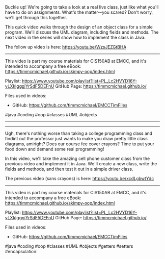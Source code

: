 Buckle up! We're going to take a look at a real live class, just like what you'll have to do on assignments. What's the matter--you scared? Don't worry, we'll get through this together. 

This quick video walks through the design of an object class for a simple program. We'll discuss the UML diagram, including fields and methods. The next video in the series will show how to implement the class in Java.

The follow up video is here: https://youtu.be/WzsJEZGtBHA

----

This video is part my course materials for CIS150AB at EMCC, and it's intended to accompany a free eBook: https://timmcmichael.github.io/skimpy-oop/index.html

Playlist: https://www.youtube.com/playlist?list=PL_Lc2HVYD16Y-vLXkIgggjYrSdF5DEFnU
GitHub Page: https://timmcmichael.github.io/

Files used in videos:
* GitHub: https://github.com/timmcmichael/EMCCTimFiles

#java #coding #oop #classes #UML #objects


-----
-----




Ugh, there's nothing worse than taking a college programming class and findint out the professor just wants to make you draw pretty little class diagrams, amiright? Does our course fee cover crayons? Time to put your food down and demand some real programming!

In this video, we'll take the amazing cell phone customer class from the previous video and implement it in Java. We'll create a new class, write the fields and methods, and then test it out in a simple driver class.

The previous video (sans crayons) is here: https://youtu.be/xcdLgbwtYdc

----

This video is part my course materials for CIS150AB at EMCC, and it's intended to accompany a free eBook: https://timmcmichael.github.io/skimpy-oop/index.html

Playlist: https://www.youtube.com/playlist?list=PL_Lc2HVYD16Y-vLXkIgggjYrSdF5DEFnU
GitHub Page: https://timmcmichael.github.io/

Files used in videos:
* GitHub: https://github.com/timmcmichael/EMCCTimFiles

#java #coding #oop #classes #UML #objects #getters #setters #encapsulation`
